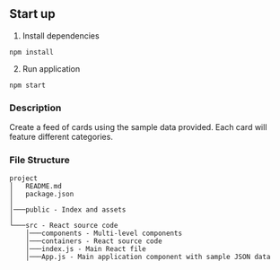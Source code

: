 #

## Start up

1. Install dependencies
```
npm install
```
2. Run application
```
npm start
```

### Description
Create a feed of cards using the sample data provided. Each card will feature different categories.

### File Structure
```
project
│   README.md
│   package.json
│
│───public - Index and assets
│
└───src - React source code
    │───components - Multi-level components
    │───containers - React source code
    │───index.js - Main React file
    │───App.js - Main application component with sample JSON data

